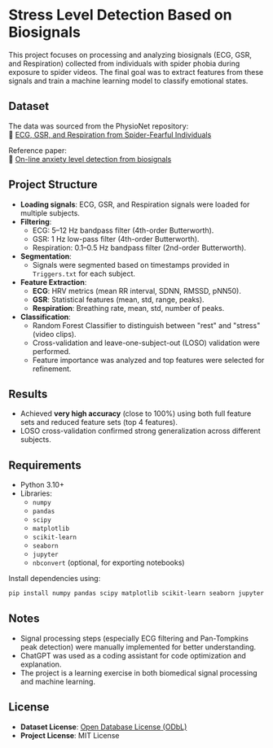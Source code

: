 # Stress Level Detection Based on Biosignals

This project focuses on processing and analyzing biosignals (ECG, GSR, and Respiration) collected from individuals with spider phobia during exposure to spider videos. The final goal was to extract features from these signals and train a machine learning model to classify emotional states.

## Dataset

The data was sourced from the PhysioNet repository:  
🔗 [ECG, GSR, and Respiration from Spider-Fearful Individuals](https://physionet.org/content/ecg-spider-clip/1.0.0/)

Reference paper:  
📝 [On-line anxiety level detection from biosignals](https://pmc.ncbi.nlm.nih.gov/articles/PMC7310735/)

## Project Structure

- **Loading signals**: ECG, GSR, and Respiration signals were loaded for multiple subjects.
- **Filtering**:
  - ECG: 5–12 Hz bandpass filter (4th-order Butterworth).
  - GSR: 1 Hz low-pass filter (4th-order Butterworth).
  - Respiration: 0.1–0.5 Hz bandpass filter (2nd-order Butterworth).
- **Segmentation**:
  - Signals were segmented based on timestamps provided in `Triggers.txt` for each subject.
- **Feature Extraction**:
  - **ECG**: HRV metrics (mean RR interval, SDNN, RMSSD, pNN50).
  - **GSR**: Statistical features (mean, std, range, peaks).
  - **Respiration**: Breathing rate, mean, std, number of peaks.
- **Classification**:
  - Random Forest Classifier to distinguish between "rest" and "stress" (video clips).
  - Cross-validation and leave-one-subject-out (LOSO) validation were performed.
  - Feature importance was analyzed and top features were selected for refinement.

## Results

- Achieved **very high accuracy** (close to 100%) using both full feature sets and reduced feature sets (top 4 features).
- LOSO cross-validation confirmed strong generalization across different subjects.

## Requirements

- Python 3.10+
- Libraries:
  - `numpy`
  - `pandas`
  - `scipy`
  - `matplotlib`
  - `scikit-learn`
  - `seaborn`
  - `jupyter`
  - `nbconvert` (optional, for exporting notebooks)

Install dependencies using:

```bash
pip install numpy pandas scipy matplotlib scikit-learn seaborn jupyter
```

## Notes

- Signal processing steps (especially ECG filtering and Pan-Tompkins peak detection) were manually implemented for better understanding.
- ChatGPT was used as a coding assistant for code optimization and explanation.
- The project is a learning exercise in both biomedical signal processing and machine learning.

## License

- **Dataset License**: [Open Database License (ODbL)](https://physionet.org/about/licenses/odbl/)
- **Project License**: MIT License
